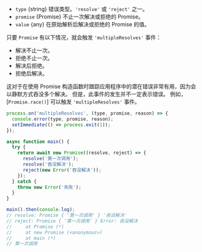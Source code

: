 <!-- YAML
added: v10.12.0
-->

* `type` {string} 错误类型。`'resolve'` 或 `'reject'` 之一。
* `promise` {Promise} 不止一次解决或拒绝的 Promise。
* `value` {any} 在原始解析后解决或拒绝的 Promise 的值。

只要 `Promise` 有以下情况，就会触发 `'multipleResolves'` 事件：

* 解决不止一次。
* 拒绝不止一次。
* 解决后拒绝。
* 拒绝后解决。

这对于在使用 Promise 构造函数时跟踪应用程序中的潜在错误非常有用，因为会以静默方式吞没多个解决。 
但是，此事件的发生并不一定表示错误。 
例如，[`Promise.race()`] 可以触发 `'multipleResolves'` 事件。

```js
process.on('multipleResolves', (type, promise, reason) => {
  console.error(type, promise, reason);
  setImmediate(() => process.exit(1));
});

async function main() {
  try {
    return await new Promise((resolve, reject) => {
      resolve('第一次调用');
      resolve('吞没解决');
      reject(new Error('吞没解决'));
    });
  } catch {
    throw new Error('失败');
  }
}

main().then(console.log);
// resolve: Promise { '第一次调用' } '吞没解决'
// reject: Promise { '第一次调用' } Error: 吞没解决
//     at Promise (*)
//     at new Promise (<anonymous>)
//     at main (*)
// 第一次调用
```

